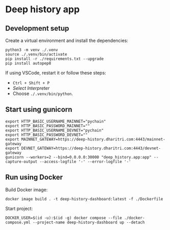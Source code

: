 # Deep history app

## Development setup

Create a virtual environment and install the dependencies:

```
python3 -m venv ./.venv
source ./.venv/bin/activate
pip install -r ./requirements.txt --upgrade
pip install autopep8
```

If using VSCode, restart it or follow these steps:
 - `Ctrl + Shift + P`
 - _Select Interpreter_
 - Choose `./.venv/bin/python`.

## Start using gunicorn

```
export HTTP_BASIC_USERNAME_MAINNET="pychain"
export HTTP_BASIC_PASSWORD_MAINNET=""
export HTTP_BASIC_USERNAME_DEVNET="pychain"
export HTTP_BASIC_PASSWORD_DEVNET=""
export MAINNET_GATEWAY=https://deep-history.dharitri.com:4443/mainnet-gateway
export DEVNET_GATEWAY=https://deep-history.dharitri.com:4443/devnet-gateway
gunicorn --workers=2 --bind=0.0.0.0:30000 "deep_history.app:app" --capture-output --access-logfile '-' --error-logfile '-'
```

## Run using Docker

Build Docker image:

```
docker image build . -t deep-history-dashboard:latest -f ./Dockerfile
```

Start project:

```
DOCKER_USER=$(id -u):$(id -g) docker compose --file ./docker-compose.yml --project-name deep-history-dashboard up --detach
```
